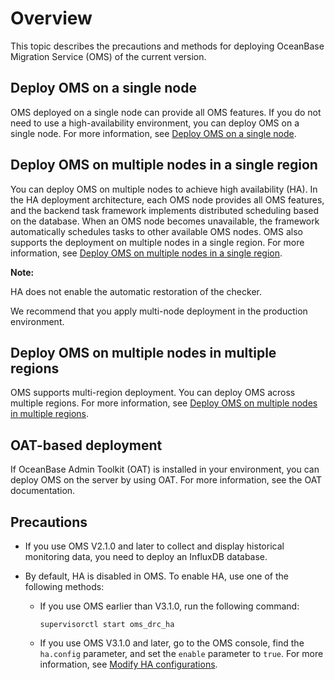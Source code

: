 # Overview

This topic describes the precautions and methods for deploying OceanBase Migration Service (OMS) of the current version.

## Deploy OMS on a single node

OMS deployed on a single node can provide all OMS features. If you do not need to use a high-availability environment, you can deploy OMS on a single node. For more information, see [Deploy OMS on a single node](../4.deployment-guide/5.deploy-oms-on-a-single-node.md).

## Deploy OMS on multiple nodes in a single region

You can deploy OMS on multiple nodes to achieve high availability (HA). In the HA deployment architecture, each OMS node provides all OMS features, and the backend task framework implements distributed scheduling based on the database. When an OMS node becomes unavailable, the framework automatically schedules tasks to other available OMS nodes. OMS also supports the deployment on multiple nodes in a single region. For more information, see [Deploy OMS on multiple nodes in a single region](../4.deployment-guide/6.deploy-oms-on-multiple-nodes-in-a-single-region.md).

**Note:**

HA does not enable the automatic restoration of the checker.

We recommend that you apply multi-node deployment in the production environment.

## Deploy OMS on multiple nodes in multiple regions

OMS supports multi-region deployment. You can deploy OMS across multiple regions. For more information, see [Deploy OMS on multiple nodes in multiple regions](../4.deployment-guide/7.deploy-oms-on-multiple-nodes-in-multiple-regions.md).

## OAT-based deployment

If OceanBase Admin Toolkit (OAT) is installed in your environment, you can deploy OMS on the server by using OAT. For more information, see the OAT documentation.

## Precautions

* If you use OMS V2.1.0 and later to collect and display historical monitoring data, you need to deploy an InfluxDB database.

* By default, HA is disabled in OMS. To enable HA, use one of the following methods:

  * If you use OMS earlier than V3.1.0, run the following command:

    ```shell
    supervisorctl start oms_drc_ha
    ```

  * If you use OMS V3.1.0 and later, go to the OMS console, find the `ha.config` parameter, and set the `enable` parameter to `true`. For more information, see [Modify HA configurations](../10.system-management/4.system-parameters/2.modify-ha-configurations.md).
